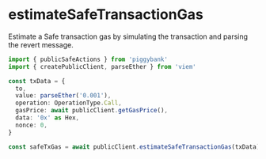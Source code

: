 # estimateSafeTransactionGas

Estimate a Safe transaction gas by simulating the transaction and parsing the revert message.

```ts
import { publicSafeActions } from 'piggybank'
import { createPublicClient, parseEther } from 'viem'

const txData = {
  to,
  value: parseEther('0.001'),
  operation: OperationType.Call,
  gasPrice: await publicClient.getGasPrice(),
  data: '0x' as Hex,
  nonce: 0,
}

const safeTxGas = await publicClient.estimateSafeTransactionGas(txData) // Estimate safe tx gas
```
